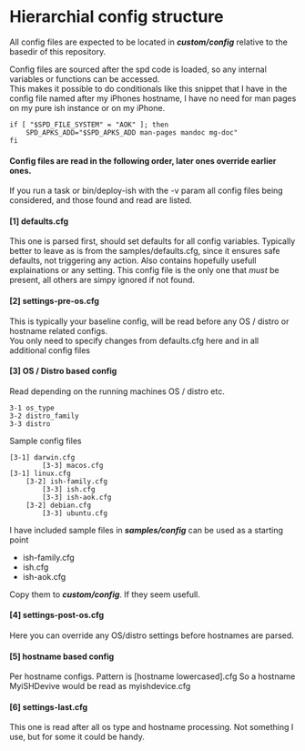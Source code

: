 # Hierarchial config structure

All config files are expected to be located in ***custom/config*** relative to the
basedir of this repository.

Config files are sourced after the spd code is loaded, so any internal variables
or functions can be accessed.<br>
This makes it possible to do conditionals like this
snippet that I have in the config file named after my iPhones hostname,
I have no need for man pages on my pure ish instance or on my iPhone.

```
if [ "$SPD_FILE_SYSTEM" = "AOK" ]; then
    SPD_APKS_ADD="$SPD_APKS_ADD man-pages mandoc mg-doc"
fi
```

#### Config files are read in the following order, later ones override earlier ones.

If you run a task or bin/deploy-ish with the -v param all config files being
considered, and those found and read are listed.

#### [1] defaults.cfg

This one is parsed first, should set defaults for all config variables.
Typically better to leave as is from the samples/defaults.cfg,
since it ensures safe defaults, not triggering  any action.
Also contains hopefully usefull explainations or any setting.
This config file is the only one that _must_ be present, all others are
simpy ignored if not found.


#### [2] settings-pre-os.cfg

This is typically your baseline config, will be read before any OS / distro
or hostname related configs.<br>
You only need to specify changes from defaults.cfg here and in all additional
config files



#### [3] OS / Distro based config

Read depending on the running machines OS / distro etc.
```
3-1	os_type
3-2	distro_family
3-3	distro
```
Sample config files 
```
[3-1] darwin.cfg
        [3-3] macos.cfg
[3-1] linux.cfg
    [3-2] ish-family.cfg
        [3-3] ish.cfg
        [3-3] ish-aok.cfg
    [3-2] debian.cfg
        [3-3] ubuntu.cfg
```
I have included sample files in ***samples/config*** can be used as a starting point

- ish-family.cfg
- ish.cfg
- ish-aok.cfg

Copy them to ***custom/config***. If they seem usefull.



#### [4] settings-post-os.cfg

Here you can override any OS/distro settings before hostnames are parsed.



#### [5] hostname based config

Per hostname configs.
Pattern is [hostname lowercased].cfg
So a hostname MyiSHDevive would be read as myishdevice.cfg



#### [6] settings-last.cfg

This one is read after all os type and hostname processing. Not something I use, but for some it could be handy.
